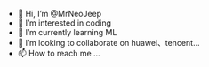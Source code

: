 - 👋 Hi, I’m @MrNeoJeep
- 👀 I’m interested in coding
- 🌱 I’m currently learning ML
- 💞️ I’m looking to collaborate on huawei、tencent...
- 📫 How to reach me ...

<!---
MrNeoJeep/MrNeoJeep is a ✨ special ✨ repository because its `README.md` (this file) appears on your GitHub profile.
You can click the Preview link to take a look at your changes.
--->
